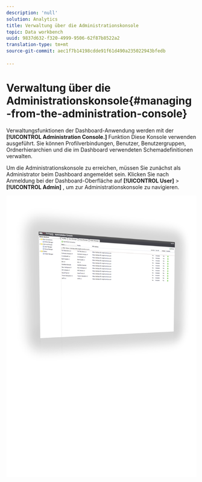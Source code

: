 ```yaml
---
description: 'null'
solution: Analytics
title: Verwaltung über die Administrationskonsole
topic: Data workbench
uuid: 9837d632-f320-4999-9506-62f87b8522a2
translation-type: tm+mt
source-git-commit: aec1f7b14198cdde91f61d490a235022943bfedb

---
```



# Verwaltung über die Administrationskonsole{#managing-from-the-administration-console}

Verwaltungsfunktionen der Dashboard-Anwendung werden mit der **[!UICONTROL Administration Console.]** Funktion Diese Konsole verwenden ausgeführt. Sie können Profilverbindungen, Benutzer, Benutzergruppen, Ordnerhierarchien und die im Dashboard verwendeten Schemadefinitionen verwalten.

Um die Administrationskonsole zu erreichen, müssen Sie zunächst als Administrator beim Dashboard angemeldet sein. Klicken Sie nach Anmeldung bei der Dashboard-Oberfläche auf **[!UICONTROL User]** > **[!UICONTROL Admin]** , um zur Administrationskonsole zu navigieren.

![](assets/admin_console.png)

